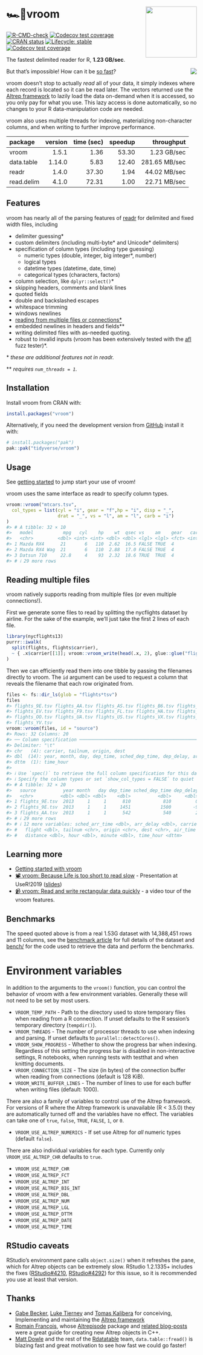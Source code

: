 
<!-- README.md is generated from README.Rmd. Please edit that file -->

# 🏎💨vroom <a href='https://vroom.r-lib.org'><img src='man/figures/logo.png' align="right" height="135" /></a>

<!-- badges: start -->

[![R-CMD-check](https://github.com/tidyverse/vroom/actions/workflows/R-CMD-check.yaml/badge.svg)](https://github.com/tidyverse/vroom/actions/workflows/R-CMD-check.yaml)
[![Codecov test
coverage](https://codecov.io/gh/tidyverse/vroom/branch/main/graph/badge.svg)](https://app.codecov.io/gh/tidyverse/vroom?branch=main)
[![CRAN
status](https://www.r-pkg.org/badges/version/vroom)](https://cran.r-project.org/package=vroom)
[![Lifecycle:
stable](https://img.shields.io/badge/lifecycle-stable-brightgreen.svg)](https://lifecycle.r-lib.org/articles/stages.html#stable)
[![Codecov test
coverage](https://codecov.io/gh/tidyverse/vroom/graph/badge.svg)](https://app.codecov.io/gh/tidyverse/vroom)
<!-- badges: end -->

The fastest delimited reader for R, **1.23 GB/sec**.

<img src="https://raw.githubusercontent.com/tidyverse/vroom/main/img/taylor.gif" align="right" />

But that’s impossible! How can it be [so
fast](https://vroom.r-lib.org/articles/benchmarks.html)?

vroom doesn’t stop to actually *read* all of your data, it simply
indexes where each record is located so it can be read later. The
vectors returned use the [Altrep
framework](https://svn.r-project.org/R/branches/ALTREP/ALTREP.html) to
lazily load the data on-demand when it is accessed, so you only pay for
what you use. This lazy access is done automatically, so no changes to
your R data-manipulation code are needed.

vroom also uses multiple threads for indexing, materializing
non-character columns, and when writing to further improve performance.

| package    | version | time (sec) | speedup |    throughput |
|:-----------|--------:|-----------:|--------:|--------------:|
| vroom      |   1.5.1 |       1.36 |   53.30 |   1.23 GB/sec |
| data.table |  1.14.0 |       5.83 |   12.40 | 281.65 MB/sec |
| readr      |   1.4.0 |      37.30 |    1.94 |  44.02 MB/sec |
| read.delim |   4.1.0 |      72.31 |    1.00 |  22.71 MB/sec |

## Features

vroom has nearly all of the parsing features of
[readr](https://readr.tidyverse.org) for delimited and fixed width
files, including

- delimiter guessing\*
- custom delimiters (including multi-byte\* and Unicode\* delimiters)
- specification of column types (including type guessing)
  - numeric types (double, integer, big integer\*, number)
  - logical types
  - datetime types (datetime, date, time)
  - categorical types (characters, factors)
- column selection, like `dplyr::select()`\*
- skipping headers, comments and blank lines
- quoted fields
- double and backslashed escapes
- whitespace trimming
- windows newlines
- [reading from multiple files or
  connections\*](#reading-multiple-files)
- embedded newlines in headers and fields\*\*
- writing delimited files with as-needed quoting.
- robust to invalid inputs (vroom has been extensively tested with the
  [afl](https://lcamtuf.coredump.cx/afl/) fuzz tester)\*.

\* *these are additional features not in readr.*

\*\* *requires `num_threads = 1`.*

## Installation

Install vroom from CRAN with:

``` r
install.packages("vroom")
```

Alternatively, if you need the development version from
[GitHub](https://github.com/) install it with:

``` r
# install.packages("pak")
pak::pak("tidyverse/vroom")
```

## Usage

See [getting started](https://vroom.r-lib.org/articles/vroom.html) to
jump start your use of vroom!

vroom uses the same interface as readr to specify column types.

``` r
vroom::vroom("mtcars.tsv",
  col_types = list(cyl = "i", gear = "f",hp = "i", disp = "_",
                   drat = "_", vs = "l", am = "l", carb = "i")
)
#> # A tibble: 32 × 10
#>   model           mpg   cyl    hp    wt  qsec vs    am    gear   carb
#>   <chr>         <dbl> <int> <int> <dbl> <dbl> <lgl> <lgl> <fct> <int>
#> 1 Mazda RX4      21       6   110  2.62  16.5 FALSE TRUE  4         4
#> 2 Mazda RX4 Wag  21       6   110  2.88  17.0 FALSE TRUE  4         4
#> 3 Datsun 710     22.8     4    93  2.32  18.6 TRUE  TRUE  4         1
#> # ℹ 29 more rows
```

## Reading multiple files

vroom natively supports reading from multiple files (or even multiple
connections!).

First we generate some files to read by splitting the nycflights dataset
by airline. For the sake of the example, we’ll just take the first 2
lines of each file.

``` r
library(nycflights13)
purrr::iwalk(
  split(flights, flights$carrier),
  ~ { .x$carrier[[1]]; vroom::vroom_write(head(.x, 2), glue::glue("flights_{.y}.tsv"), delim = "\t") }
)
```

Then we can efficiently read them into one tibble by passing the
filenames directly to vroom. The `id` argument can be used to request a
column that reveals the filename that each row originated from.

``` r
files <- fs::dir_ls(glob = "flights*tsv")
files
#> flights_9E.tsv flights_AA.tsv flights_AS.tsv flights_B6.tsv flights_DL.tsv 
#> flights_EV.tsv flights_F9.tsv flights_FL.tsv flights_HA.tsv flights_MQ.tsv 
#> flights_OO.tsv flights_UA.tsv flights_US.tsv flights_VX.tsv flights_WN.tsv 
#> flights_YV.tsv
vroom::vroom(files, id = "source")
#> Rows: 32 Columns: 20
#> ── Column specification ────────────────────────────────────────────────────────
#> Delimiter: "\t"
#> chr   (4): carrier, tailnum, origin, dest
#> dbl  (14): year, month, day, dep_time, sched_dep_time, dep_delay, arr_time, ...
#> dttm  (1): time_hour
#> 
#> ℹ Use `spec()` to retrieve the full column specification for this data.
#> ℹ Specify the column types or set `show_col_types = FALSE` to quiet this message.
#> # A tibble: 32 × 20
#>   source          year month   day dep_time sched_dep_time dep_delay arr_time
#>   <chr>          <dbl> <dbl> <dbl>    <dbl>          <dbl>     <dbl>    <dbl>
#> 1 flights_9E.tsv  2013     1     1      810            810         0     1048
#> 2 flights_9E.tsv  2013     1     1     1451           1500        -9     1634
#> 3 flights_AA.tsv  2013     1     1      542            540         2      923
#> # ℹ 29 more rows
#> # ℹ 12 more variables: sched_arr_time <dbl>, arr_delay <dbl>, carrier <chr>,
#> #   flight <dbl>, tailnum <chr>, origin <chr>, dest <chr>, air_time <dbl>,
#> #   distance <dbl>, hour <dbl>, minute <dbl>, time_hour <dttm>
```

## Learning more

- [Getting started with
  vroom](https://vroom.r-lib.org/articles/vroom.html)
- [📽 vroom: Because Life is too short to read
  slow](https://www.youtube.com/watch?v=RA9AjqZXxMU&t=10s) -
  Presentation at UseR!2019
  ([slides](https://speakerdeck.com/jimhester/vroom))
- [📹 vroom: Read and write rectangular data
  quickly](https://www.youtube.com/watch?v=ZP_y5eaAc60) - a video tour
  of the vroom features.

## Benchmarks

The speed quoted above is from a real 1.53G dataset with 14,388,451 rows
and 11 columns, see the [benchmark
article](https://vroom.r-lib.org/articles/benchmarks.html) for full
details of the dataset and
[bench/](https://github.com/tidyverse/vroom/tree/main/inst/bench) for
the code used to retrieve the data and perform the benchmarks.

# Environment variables

In addition to the arguments to the `vroom()` function, you can control
the behavior of vroom with a few environment variables. Generally these
will not need to be set by most users.

- `VROOM_TEMP_PATH` - Path to the directory used to store temporary
  files when reading from a R connection. If unset defaults to the R
  session’s temporary directory (`tempdir()`).
- `VROOM_THREADS` - The number of processor threads to use when indexing
  and parsing. If unset defaults to `parallel::detectCores()`.
- `VROOM_SHOW_PROGRESS` - Whether to show the progress bar when
  indexing. Regardless of this setting the progress bar is disabled in
  non-interactive settings, R notebooks, when running tests with
  testthat and when knitting documents.
- `VROOM_CONNECTION_SIZE` - The size (in bytes) of the connection buffer
  when reading from connections (default is 128 KiB).
- `VROOM_WRITE_BUFFER_LINES` - The number of lines to use for each
  buffer when writing files (default: 1000).

There are also a family of variables to control use of the Altrep
framework. For versions of R where the Altrep framework is unavailable
(R \< 3.5.0) they are automatically turned off and the variables have no
effect. The variables can take one of `true`, `false`, `TRUE`, `FALSE`,
`1`, or `0`.

- `VROOM_USE_ALTREP_NUMERICS` - If set use Altrep for *all* numeric
  types (default `false`).

There are also individual variables for each type. Currently only
`VROOM_USE_ALTREP_CHR` defaults to `true`.

- `VROOM_USE_ALTREP_CHR`
- `VROOM_USE_ALTREP_FCT`
- `VROOM_USE_ALTREP_INT`
- `VROOM_USE_ALTREP_BIG_INT`
- `VROOM_USE_ALTREP_DBL`
- `VROOM_USE_ALTREP_NUM`
- `VROOM_USE_ALTREP_LGL`
- `VROOM_USE_ALTREP_DTTM`
- `VROOM_USE_ALTREP_DATE`
- `VROOM_USE_ALTREP_TIME`

## RStudio caveats

RStudio’s environment pane calls `object.size()` when it refreshes the
pane, which for Altrep objects can be extremely slow. RStudio 1.2.1335+
includes the fixes
([RStudio#4210](https://github.com/rstudio/rstudio/pull/4210),
[RStudio#4292](https://github.com/rstudio/rstudio/pull/4292)) for this
issue, so it is recommended you use at least that version.

## Thanks

- [Gabe Becker](https://github.com/gmbecker), [Luke
  Tierney](https://homepage.divms.uiowa.edu/~luke/) and [Tomas
  Kalibera](https://github.com/kalibera) for conceiving, Implementing
  and maintaining the [Altrep
  framework](https://svn.r-project.org/R/branches/ALTREP/ALTREP.html)
- [Romain François](https://github.com/romainfrancois), whose
  [Altrepisode](https://web.archive.org/web/20200315075838/https://purrple.cat/blog/2018/10/14/altrep-and-cpp/)
  package and [related
  blog-posts](https://web.archive.org/web/20200315075838/https://purrple.cat/blog/2018/10/14/altrep-and-cpp/)
  were a great guide for creating new Altrep objects in C++.
- [Matt Dowle](https://github.com/mattdowle) and the rest of the
  [Rdatatable](https://github.com/Rdatatable) team,
  `data.table::fread()` is blazing fast and great motivation to see how
  fast we could go faster!
